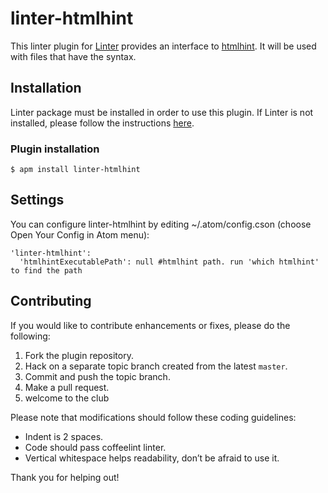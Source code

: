 linter-htmlhint
=========================

This linter plugin for [Linter](https://github.com/AtomLinter/Linter) provides an interface to [htmlhint](https://github.com/yaniswang/HTMLHint). It will be used with files that have the syntax.

## Installation
Linter package must be installed in order to use this plugin. If Linter is not installed, please follow the instructions [here](https://github.com/AtomLinter/Linter).

### Plugin installation
```
$ apm install linter-htmlhint
```

## Settings
You can configure linter-htmlhint by editing ~/.atom/config.cson (choose Open Your Config in Atom menu):
```
'linter-htmlhint':
  'htmlhintExecutablePath': null #htmlhint path. run 'which htmlhint' to find the path
```

## Contributing
If you would like to contribute enhancements or fixes, please do the following:

1. Fork the plugin repository.
1. Hack on a separate topic branch created from the latest `master`.
1. Commit and push the topic branch.
1. Make a pull request.
1. welcome to the club

Please note that modifications should follow these coding guidelines:

- Indent is 2 spaces.
- Code should pass coffeelint linter.
- Vertical whitespace helps readability, don’t be afraid to use it.

Thank you for helping out!
